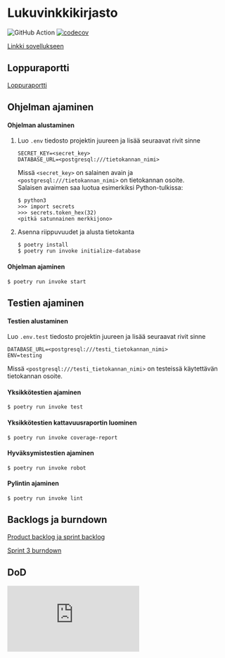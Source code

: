# Lukuvinkkikirjasto

![GitHub Action](https://github.com/kimmomuli/Lukuvinkkikirjasto/workflows/CI/badge.svg)
[![codecov](https://codecov.io/gh/kimmomuli/Lukuvinkkikirjasto/branch/main/graph/badge.svg?token=06TFSWVEKM)](https://codecov.io/gh/kimmomuli/Lukuvinkkikirjasto)

[Linkki sovellukseen](https://lukuvinkkikirjasto2.herokuapp.com/)

## Loppuraportti
[Loppuraportti](https://github.com/kimmomuli/Lukuvinkkikirjasto/blob/main/dokumentaatio/Loppuraportti.md)

## Ohjelman ajaminen
#### Ohjelman alustaminen
1. Luo `.env` tiedosto projektin juureen ja lisää seuraavat rivit sinne
    ```
    SECRET_KEY=<secret_key>
    DATABASE_URL=<postgresql:///tietokannan_nimi>
    ```
    Missä `<secret_key>` on salainen avain ja `<postgresql:///tietokannan_nimi>` on tietokannan osoite.  
    Salaisen avaimen saa luotua esimerkiksi Python-tulkissa:
    ```
    $ python3
    >>> import secrets
    >>> secrets.token_hex(32)
    <pitkä satunnainen merkkijono>
    ```

2. Asenna riippuvuudet ja alusta tietokanta
    ```
    $ poetry install
    $ poetry run invoke initialize-database
    ```

#### Ohjelman ajaminen
```
$ poetry run invoke start
```

## Testien ajaminen
#### Testien alustaminen
Luo `.env.test` tiedosto projektin juureen ja lisää seuraavat rivit sinne
```
DATABASE_URL=<postgresql:///testi_tietokannan_nimi>
ENV=testing
```
Missä `<postgresql:///testi_tietokannan_nimi>` on testeissä käytettävän tietokannan osoite.

#### Yksikkötestien ajaminen
```
$ poetry run invoke test
```

#### Yksikkötestien kattavuusraportin luominen
```
$ poetry run invoke coverage-report
```

#### Hyväksymistestien ajaminen
```
$ poetry run invoke robot
```

#### Pylintin ajaminen
```
$ poetry run invoke lint
```

## Backlogs ja burndown
[Product backlog ja sprint backlog](https://github.com/kimmomuli/Lukuvinkkikirjasto/projects/1)

[Sprint 3 burndown](https://docs.google.com/spreadsheets/d/1oUD3PLRMS-RZCElSi6i3RGb_GPnDkrkrngseGRm9Du0/edit#gid=0)

## DoD
![Definition of done](https://github.com/kimmomuli/Lukuvinkkikirjasto/blob/main/dokumentaatio/definiton_of_done.md)



